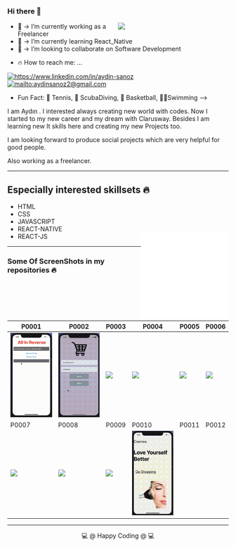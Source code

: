 ### Hi there 👋

<img src="https://github-readme-stats.vercel.app/api?username=AydinSanoz&show_icons=true" align='right' width="50%">

- 🔑 -> I’m currently working as a Freelancer
- 📲 -> I’m currently learning React_Native
- 🌈 -> I’m looking to collaborate on Software Development
<!-- - 🤔 I’m looking for help with social Projects
- 💬 Ask me about anything -->
- 🔥 How to reach me: ...
<a href= "https://www.linkedin.com/in/aydin-sanoz-93411970/" target="_blank">
    <img src="https://img.shields.io/badge/%20-linkedin-0072b1" alt="https://www.linkedin.com/in/aydin-sanoz">
<a href="mailto:aydinsanoz2@gmail.com" target="_blank">
    <img src="https://img.shields.io/badge/%20-gmail-B23121" alt="mailto:aydinsanoz2@gmail.com">
</a>
<!-- 
<a href="https://medium.com/@aydinsanoz2" target="_blank">
    <img src="https://img.shields.io/badge/%20-medium-black" alt="https://medium.com/@aydinsanoz2">
</a>
 -->
  
<!-- - 😄 Pronouns: ... -->
- Fun Fact: 🎾 Tennis, 🤿  ScubaDiving, 🏀 Basketball, 🏊‍♀️Swimming
-->

I am Aydın . I interested always creating new world with codes. Now I started to my new career and my dream with Clarusway. Besides I am learning new It skills  here and creating my new Projects too. 

I am looking forward to produce social projects which are very helpful for good people. 

Also working as a freelancer.

---

## Especially interested skillsets 🔥

- HTML
- CSS
- JAVASCRIPT
- REACT-NATIVE
- REACT-JS
  <img src = "./MyProjectsScrrenShots/animation_500_kd7ngokt.gif" alt="react-native" width=200 height=200 align="right" >

---
  
### Some Of ScreenShots in my repositories 🔥
|P0001|P0002|P0003|P0004|P0005|P0006|
|---|---|---|---|---|---|
|<img src = './MyProjectsScrrenShots/reverse.gif'>|<img src = './MyProjectsScrrenShots/loginPage.gif'>|<img src = './MyProjectsScrrenShots/todo.gif'>|<img src = './MyProjectsScrrenShots/CityYelpLast.gif'>|<img src = './MyProjectsScrrenShots/out.gif'>|<img src = './MyProjectsScrrenShots/famousOnes.gif'>|
|P0007|P0008|P0009|P0010|P0011|P0012|
|<img src = './MyProjectsScrrenShots/mynewspage.gif'>|<img src = './MyProjectsScrrenShots/clarusShopping.gif'>|<img src = './MyProjectsScrrenShots/mapCityRestaurant.gif'>|<img src = './MyProjectsScrrenShots/makeup.gif'>|

---

<p align = center> 💻  @ Happy Coding @ 💻 <p>

<!--
**AydinSanoz/AydinSanoz** is a ✨ _special_ ✨ repository because its `README.md` (this file) appears on your GitHub profile.

Here are some ideas to get you started:

- 🔭 I’m currently working on ...
- 🌱 I’m currently learning ...
- 👯 I’m looking to collaborate on ...
- 🤔 I’m looking for help with ...
- 💬 Ask me about ...
- 📫 How to reach me: ...
- 😄 Pronouns: ...
- ⚡ Fun fact: ...
-->
